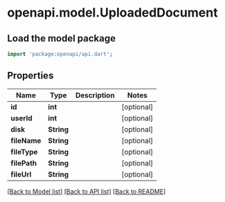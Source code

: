 # openapi.model.UploadedDocument

## Load the model package
```dart
import 'package:openapi/api.dart';
```

## Properties
Name | Type | Description | Notes
------------ | ------------- | ------------- | -------------
**id** | **int** |  | [optional] 
**userId** | **int** |  | [optional] 
**disk** | **String** |  | [optional] 
**fileName** | **String** |  | [optional] 
**fileType** | **String** |  | [optional] 
**filePath** | **String** |  | [optional] 
**fileUrl** | **String** |  | [optional] 

[[Back to Model list]](../README.md#documentation-for-models) [[Back to API list]](../README.md#documentation-for-api-endpoints) [[Back to README]](../README.md)


